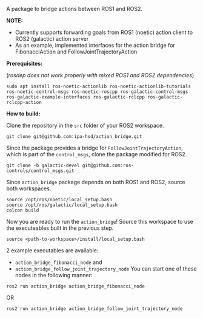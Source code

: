 A package to bridge actions between ROS1 and ROS2.

**NOTE:**
- Currently supports forwarding goals from ROS1 (noetic) action client to ROS2 (galactic) action server
- As an example, implemented interfaces for the action bridge for FibonacciAction
  and FollowJointTrajectoryAction

**Prerequisites:**

(*rosdep does not work properly with mixed ROS1 and ROS2 dependencies*)

```
sudo apt install ros-noetic-actionlib ros-noetic-actionlib-tutorials ros-noetic-control-msgs ros-noetic-roscpp ros-galactic-control-msgs ros-galactic-example-interfaces ros-galactic-rclcpp ros-galactic-rclcpp-action
```

**How to build:**

Clone the repository in the `src` folder of your ROS2 workspace.
```
git clone git@github.com:ipa-hsd/action_bridge.git
```
Since the package provides a bridge for `FollowJointTrajectoryAction`, which is part of the `control_msgs`, clone the package modified for ROS2.
```
git clone -b galactic-devel git@github.com:ros-controls/control_msgs.git
```

Since `action_bridge` package depends on both ROS1 and ROS2, source both workspaces.
```
source /opt/ros/noetic/local_setup.bash
source /opt/ros/galactic/local_setup.bash
colcon build
```
Now you are ready to run the `action_bridge`!
Source this workspace to use the executeables built in the previous step.
```
source <path-to-workspace>/install/local_setup.bash
```
2 example executables are available:
- `action_bridge_fibonacci_node` and
- `action_bridge_follow_joint_trajectory_node`
You can start one of these nodes in the following manner:
```
ros2 run action_bridge action_bridge_fibonacci_node
```
OR
```
ros2 run action_bridge action_bridge_follow_joint_trajectory_node
```









